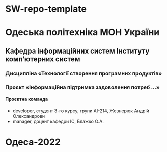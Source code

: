 # SW-repo-template
# Одеська політехніка МОН України 
## Кафедра інформаційних систем Інституту комп’ютерних систем
### Дисципліна «Технології створення програмних продуктів» 
### Проєкт «Інформаційна підтримка задоволення потреб ...» 
#### Проєктна команда
- developer, студент 3-го курсу, групи АІ-214, Жевнерюк Андрій Олександрови
- manager, доцент кафедри ІС, Блажко О.А.
# Одеса-2022
